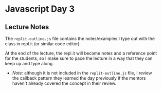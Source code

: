 # Javascript Day 3

## Lecture Notes

The `replit-outline.js` file contains the notes/examples I type out with the class in repl.it (or similar code editor).

At the end of the lecture, the repl.it will become notes and a reference point for the students, so I make sure to pace the lecture in a way that they can keep up and type along.

* _Note:_ although it is not included in the `replit-outline.js` file, I review the callback pattern they learned the day previously if the mentors haven't already covered the concept in their review.
